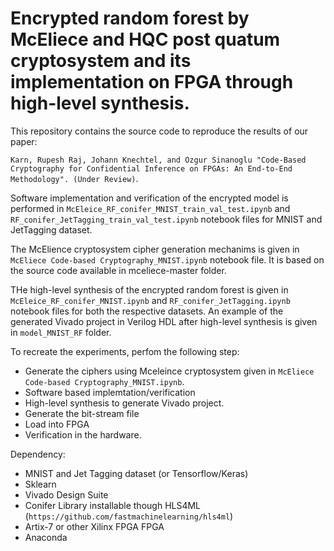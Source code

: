 # Encrypted random forest by McEliece and HQC post quatum cryptosystem and its implementation on FPGA through high-level synthesis.

This repository contains the source code to reproduce the results of our paper: 

`Karn, Rupesh Raj, Johann Knechtel, and Ozgur Sinanoglu "Code-Based Cryptography for Confidential Inference on FPGAs: An End-to-End Methodology". (Under Review)`.  

Software implementation and verification of the encrypted model is performed in `McEleice_RF_conifer_MNIST_train_val_test.ipynb` and `RF_conifer_JetTagging_train_val_test.ipynb` notebook files for MNIST and JetTagging dataset.

The McElience cryptosystem cipher generation mechanims is given in `McEliece Code-based Cryptography_MNIST.ipynb` notebook file. It is based on the source code available in mceliece-master folder.

THe high-level synthesis of the encrypted random forest is given in `McEleice_RF_conifer_MNIST.ipynb` and `RF_conifer_JetTagging.ipynb` notebook files for both the respective datasets. An example of the generated Vivado project in Verilog HDL after high-level synthesis is given in `model_MNIST_RF` folder.

To recreate the experiments, perfom the following step:
- Generate the ciphers using Mceleince cryptosystem given in `McEliece Code-based Cryptography_MNIST.ipynb`.
- Software based implemtation/verification
-  High-level synthesis to generate Vivado project.
-  Generate the bit-stream file
-  Load into FPGA
-  Verification in the hardware.

Dependency:
- MNIST and Jet Tagging dataset (or Tensorflow/Keras)
- Sklearn
- Vivado Design Suite
- Conifer Library installable though HLS4ML (`https://github.com/fastmachinelearning/hls4ml`)
- Artix-7 or other Xilinx FPGA FPGA
- Anaconda
 

